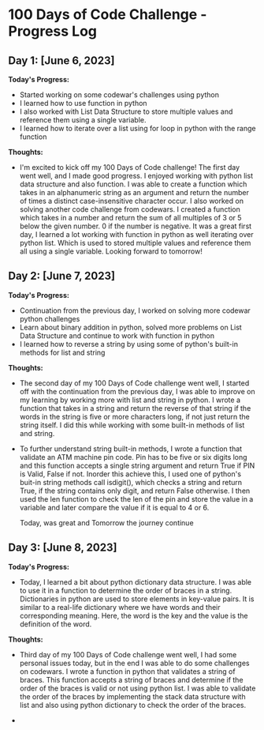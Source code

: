 # 100 Days of Code Challenge - Progress Log

## Day 1: [June 6, 2023]

**Today's Progress:**
- Started working on some codewar's challenges using python
- I learned how to use function in python 
- I also worked with List Data Structure to store multiple values and reference them using a single variable.
- I learned how to iterate over a list using for loop in python with the range function

**Thoughts:**
 - I'm excited to kick off my 100 Days of Code challenge! The first day went    well, and I          made good progress. I enjoyed working with python list data structure and also function. I        was able to create a function which takes in an alphanumeric string as an argument and            return the number of times a distinct case-insensitive character occur. I also worked on          solving another code challenge from codewars. I created a function which takes in a number        and return the sum of all multiples of 3 or 5 below the given number. 0 if the number is          negative. It was a great first day, I learned a lot working with function in python as well       iterating over python list. Which is used to stored multiple values and reference them all        using a single variable. Looking forward to tomorrow!


## Day 2: [June 7, 2023]

**Today's Progress:**
- Continuation from the previous day, I worked on solving more codewar python challenges
- Learn about binary addition in python, solved more problems on List Data Structure and            continue to work with function in python
- I learned how to reverse a string by using  some of python's built-in methods for list
  and string

**Thoughts:**
- The second day of my 100 Days of Code challenge went well, I started off with the continuation    from the previous day, I was able to improve on my learning by working more with list and         string in python. I wrote a function that takes in a string and return the reverse of that        string if the words in the string is five or more characters long, if not just return the         string itself. I did this while working with some built-in methods of list and string. 
  
- To further understand string built-in methods, I wrote a function that validate an ATM machine    pin code. Pin has to be five or six digits long and this function accepts a single string         argument and return True if PIN is Valid, False if not. Inorder this achieve this, I used one     of python's buit-in string methods call isdigit(), which checks a string and return True, if      the string contains only digit, and return False otherwise. I then used the len function to       check the len of the pin and store the value in a variable and later compare the value if it is   equal to 4 or 6. 
  
  Today, was great and Tomorrow the journey continue



## Day 3: [June 8, 2023]

**Today's Progress:**
- Today, I learned a bit about python dictionary data structure. I was able to use it in a function to determine the order of braces in a string. Dictionaries in python are used to store elements in key-value pairs. It is similar to a real-life dictionary where we have words and their corresponding meaning. Here, the word is the key and the value is the definition of the word.

 
**Thoughts:**
- Third day of my 100 Days of Code challenge went well, I had some personal issues today, but in     the end I was able to do some challenges on codewars. I wrote a function in python that            validates a string of braces. This function accepts a string of braces and determine if the        order of the braces is valid or not using python list. I was able to validate the order of the     braces by implementing the stack data structure with list and also using python dictionary to      check the order of the braces.

- 